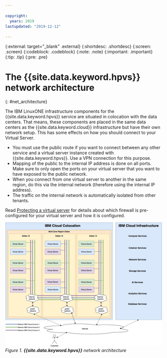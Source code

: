 ```yaml
---

copyright:
  years: 2019
lastupdated: "2019-12-12"

---
```


{:external: target="_blank" .external}
{:shortdesc: .shortdesc}
{:screen: .screen}
{:codeblock: .codeblock}
{:note: .note}
{:important: .important}
{:tip: .tip}
{:pre: .pre}

# The {{site.data.keyword.hpvs}} network architecture
{: #net_architecture}

The IBM LinuxONE infrastructure components for the {{site.data.keyword.hpvs}} service are situated in colocation with the data centers.
That means, these components are placed in the same data centers as the {{site.data.keyword.cloud}} infrastructure but
have their own network setup. This has some effects on how you should connect to your Virtual Server.

- You must use the public route if you want to connect between any other service and a virtual server instance created with {{site.data.keyword.hpvs}}.
  Use a VPN connection for this purpose.
- Mapping of the public to the internal IP address is done on all ports. Make sure to only open the ports on your virtual server that you
  want to have exposed to the public network.
- When you connect from one virtual server to another in the same region, do this via the internal network (therefore using the internal IP address).
- The traffic on the internal network is automatically isolated from other tenants.

Read [Protecting a virtual server](/docs/services/hp-virtual-servers?topic=hp-virtual-servers-protect_vs) for details about which
firewall is pre-configured for your virtual server and how it is configured.


![**{{site.data.keyword.hpvs}}** network architecture](image/hpvs_architecture.jpg "**{{site.data.keyword.hpvs}}** network architecture")
*Figure 1. **{{site.data.keyword.hpvs}}** network architecture*
